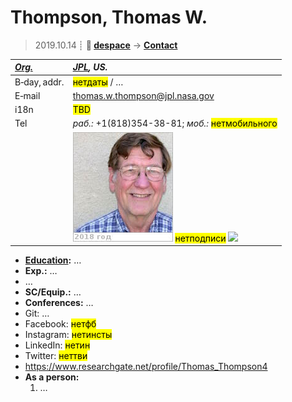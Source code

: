 # Thompson, Thomas W.
> 2019.10.14 ┊ **🚀 [despace](index.md)** → **[Contact](contact.md)**

|*[Org.](contact.md)*|*[JPL](03_jpl.md), US.*|
|:--|:--|
|B‑day, addr.| <mark>нетдаты</mark> / … |
|E‑mail| <thomas.w.thompson@jpl.nasa.gov> |
|i18n| <mark>TBD</mark> |
|Tel| *раб.:* +1(818)354-38-81; *моб.:* <mark>нетмобильного</mark> |
|| [![](f/contact/t/thompson_001_photo_thumb.jpg)](f/contact/t/thompson_001_photo.jpg) <mark>нетподписи</mark> [![](f/contact//_001_sign_thumb.jpg)](f/contact//_001_sign.png) |

   - **[Education](edu.md):** …
   - **Exp.:** …
   - …
   - **SC/Equip.:** …
   - **Conferences:** …
   - Git: …
   - Facebook: <mark>нетфб</mark>
   - Instagram: <mark>нетинсты</mark>
   - LinkedIn: <mark>нетин</mark>
   - Twitter: <mark>неттви</mark>
   - <https://www.researchgate.net/profile/Thomas_Thompson4>
   - **As a person:**
      1. …
